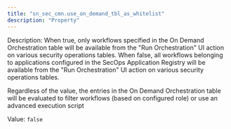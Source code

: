 ```yaml
---
title: "sn_sec_cmn.use_on_demand_tbl_as_whitelist"
description: "Property"
---
```


Description: When true, only workflows specified in the On Demand Orchestration table will be available from the "Run Orchestration" UI action on various security operations tables.
When false, all workflows belonging to applications configured in the SecOps Application Registry will be available from the "Run Orchestration" UI action on various security operations tables.

Regardless of the value, the entries in the On Demand Orchestration table will be evaluated to filter workflows (based on configured role) or use an advanced execution script

Value: `false`